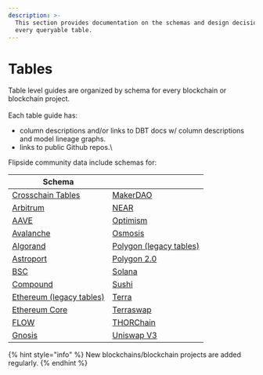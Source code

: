 ```yaml
---
description: >-
  This section provides documentation on the schemas and design decisions behind
  every queryable table.
---
```


# Tables

Table level guides are organized by schema for every blockchain or blockchain project. \
\
Each table guide has:

* column descriptions and/or links to DBT docs w/ column descriptions and model lineage graphs.
* links to public Github repos.\


Flipside community data include schemas for:

| Schema                                     |                                                     |
| ------------------------------------------ | --------------------------------------------------- |
| [Crosschain Tables](broken-reference)      | [MakerDAO](ethereum-maker-dao-tables.md)            |
| [Arbitrum](arbitrum-tables.md)             | [NEAR ](near-tables.md)                             |
| [AAVE](aave-tables/)                       | [Optimism](optimism-tables.md)                      |
| [Avalanche](avalanche-tables.md)           | [Osmosis](osmosis-tables/)                          |
| [Algorand](algorand-tables/)               | [Polygon (legacy tables)](polygon-tables/)          |
| [Astroport](astroport-tables/)             | [Polygon 2.0](polygon-2.0-tables.md)                |
| [BSC](bsc-tables.md)                       | [Solana](solana-tables/)                            |
| [Compound](compound-tables/)               | [Sushi](ethereum-sushi-tables.md)                   |
| [Ethereum (legacy tables)](table-schemas/) | [Terra](terra-tables/)                              |
| [Ethereum Core](ethereum-core-tables.md)   | [Terraswap](terraswap-tables/)                      |
| [FLOW](flow-tables/)                       | [THORChain](thorchain-tables/thorchain-base-table/) |
| [Gnosis](flow-tables/)                     | [Uniswap V3](uniswap-v3-tables/)                    |



{% hint style="info" %}
New blockchains/blockchain projects are added regularly.&#x20;
{% endhint %}

